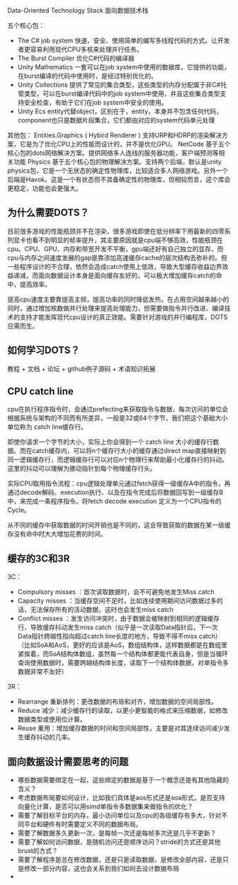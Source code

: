 Data-Oriented Technology Stack 面向数据技术栈

五个核心包：
- The C# job system 快速、安全、使用简单的编写多线程代码的方式。让开发者更容易利用现代CPU多核来处理并行任务。
- The Burst Compiler 优化C#代码的编译器
- Unity Mathematics 一套可以在job system中使用的数据库，它提供的功能，在burst编译的代码中使用时，是经过特别优化的。
- Unity Collections 提供了常见的集合类型，这些类型的内存分配属于非C#托管类型，可以在burst编译代码中的job system中使用，并且这些集合类型支持安全检查，有助于它们在job system中安全的使用。
- Unity Ecs entity代替object，区别在于，entity，本身并不包含任何代码，component也只是数据片段集合，它们都由对应的system代码单元处理

其他包：
Entities.Graphics ( Hybird Renderer ) 支持URP和HDRP的渲染解决方案，它是为了优化CPU上的性能而设计的，并不是优化GPU。
NetCode 基于五个核心包的dots网络解决方案。提供网络多人连线的服务器功能，客户端预测等相关功能
Physics 基于五个核心包的物理解决方案。支持两个后端，默认是unity physics包，它是一个无状态的确定性物理库，比较适合多人网络游戏。另外一个后端是Havok。这是一个有状态但不具备确定性的物理库，但相较而言，这个库会更稳定，功能也会更强大。

## 为什么需要DOTS？
目前很多游戏的性能瓶颈并不在渲染，很多游戏即使在低分辨率下用最新的四零系列显卡也看不到明显的帧率提升，其主要原因就是cpu端不够高效，性能瓶颈在cpu。CPU、GPU、内存和带宽开发不平衡，gpu端还好有自己独立的显存，而cpu与内存之间速度发展的gap是靠添加高速缓存cache的层次结构去弥补的。但一些程序设计的不合理，依然会造成catch使用上低效，导致大型缓存收益边界效益递减，而面向数据设计本身是面向缓存友好的，可以极大增加缓存catch的命中，提高效率。

提高cpu速度主要靠提高主频，提高功率的同时降低发热，在占用空间越来越小的同时，通过增加核数做并行处理来提高处理能力，但需要做指令并行改进、编译技术的支持才能发挥现代cpu设计的真正效能。需要针对游戏的并行编程库，DOTS应需而生。

## 如何学习DOTS？
教程 + 文档 + 论坛 + github例子源码 + 术语知识拓展

## CPU catch line
cpu在执行程序指令时，会通过prefecting来获取指令与数据，每次访问的单位会根据系统与架构的不同而有所差异，一般是32或64个字节，我们把这个基础大小单位称为 catch line缓存行。

即使你请求一个字节的大小，实际上你会得到一个 catch line 大小的缓存行数据。而在catch缓存内，可以将n个缓存行大小的缓存通过direct map直接映射到同一逻辑缓存行，而逻辑缓存行可以对应n个物理行来帮助最小化缓存行的抖动。这里的抖动可以理解为挪动指针到每个物理缓存行头。

实际CPU取用指令流程：cpu逻辑处理单元通过fetch获得一级缓存A中的指令，再通过decode解码、execution执行、以及在指令完成后将数据回写到一级缓存B中，来完成一条程序指令。将fetch decode execution 定义为一个CPU指令的Cycle。

[](../../../../assets/Unity/DOTS/1.png)

从不同的缓存中获取数据的时间开销也是不同的，这会导致获取的数据在某一级缓存没有命中时大大增加花费的时间。

## 缓存的3C和3R
3C：
- Compulsory misses ：首次读取数据时，会不可避免地发生Miss catch
- Capacity misses ：当缓存空间不足时，比如连续使用期间访问数据过多的话，无法保存所有的活动数据，这时也会发生miss catch
- Conflict misses ：发生访问冲突时，由于数据会被映射到相同的逻辑缓存行，导致缓存抖动发生miss catch（似乎是一次读取Data指针后，下一次Data指针跨越性指向超过catch line长度的地方，导致不得不miss catch）（比如SoA和AoS，更好的应该是AoS，数组结构体，这样数据都是在数组里紧挨着，而SoA结构体数组，虽然每一个结构体都更能代表自身，但是当循环查询使用数据时，需要跨越结构体长度，读取下一个结构体数据，对单指令多数据非常不友好）



3R：
- Rearrange 重新排列：更改数据的布局和对齐，增加数据的空间局部性。
- Reduce 减少：减少缓存行的读取，以更小更智能的格式来压缩数据，如修改数据类型或使用位计算。
- Reuse 重用：增加缓存数据的时间和空间局部性，主要是对其连续访问减少发生缓存抖动的几率。

## 面向数据设计需要思考的问题
- 哪些数据需要绑定在一起，这些绑定的数据是基于一个概念还是有其他隐藏的含义？
- 考虑数据布局要如何设计，比如我们具体是aos形式还是soa形式，是否支持向量化计算，是否可以用simd单指令多数据集来做指令的优化？
- 需要了解目标平台的内存，最小访问单位以及cpu的各级缓存有多大，针对不同平台和硬件有时需要定义不同的数据布局。
- 需要了解数据多久更新一次，是每帧一次还是每帧多次还是几乎不更新？
- 需要了解如何访问数据，是随机访问还是顺序访问？stride的方式还是其他brust的方式？
- 需要了解程序是总在修改数据，还是只是读取数据，是修改全部内容，还是只是修改一部分内容，这也会关系到我们如何去设计数据布局
- 
